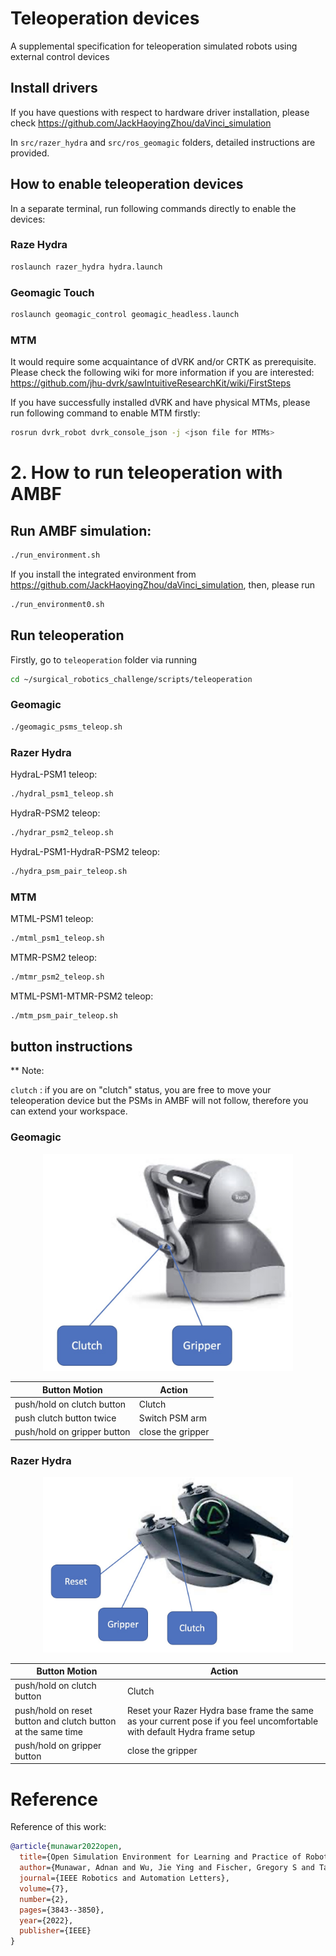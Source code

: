 # Teleoperation devices
A supplemental specification for teleoperation simulated robots using external control devices

## Install drivers

If you have questions with respect to hardware driver installation, please check <https://github.com/JackHaoyingZhou/daVinci_simulation>

In `src/razer_hydra` and `src/ros_geomagic` folders, detailed instructions are provided.

## How to enable teleoperation devices

In a separate terminal, run following commands directly to enable the devices:

### Raze Hydra

```bash
roslaunch razer_hydra hydra.launch
```

### Geomagic Touch

```bash
roslaunch geomagic_control geomagic_headless.launch
```

### MTM

It would require some acquaintance of dVRK and/or CRTK as prerequisite. Please check the following wiki for more information if you are interested:
<https://github.com/jhu-dvrk/sawIntuitiveResearchKit/wiki/FirstSteps>

If you have successfully installed dVRK and have physical MTMs, please run following command to enable MTM firstly:

```bash
rosrun dvrk_robot dvrk_console_json -j <json file for MTMs>
```

# 2. How to run teleoperation with AMBF

## Run AMBF simulation:

```bash
./run_environment.sh
```

If you install the integrated environment from <https://github.com/JackHaoyingZhou/daVinci_simulation>, then, please run

```bash
./run_environment0.sh
```

## Run teleoperation

Firstly, go to `teleoperation` folder via running

```bash
cd ~/surgical_robotics_challenge/scripts/teleoperation
```

### Geomagic

```bash
./geomagic_psms_teleop.sh
```

### Razer Hydra

HydraL-PSM1 teleop:

```bash
./hydral_psm1_teleop.sh
```

HydraR-PSM2 teleop:

```bash
./hydrar_psm2_teleop.sh
```

HydraL-PSM1-HydraR-PSM2 teleop:
```bash
./hydra_psm_pair_teleop.sh
```

### MTM

MTML-PSM1 teleop:

```bash
./mtml_psm1_teleop.sh
```

MTMR-PSM2 teleop:

```bash
./mtmr_psm2_teleop.sh
```

MTML-PSM1-MTMR-PSM2 teleop:
```bash
./mtm_psm_pair_teleop.sh
```

## button instructions

** Note: 

`clutch` : if you are on "clutch" status, you are free to move your teleoperation device but the PSMs in AMBF will not follow, therefore you can extend your workspace.

### Geomagic

<p align="center">
<img src="../media/geomagic_buttons.jpg" width="400"/>
</p>

| Button Motion               | Action            |
| --------------------------- | ----------------- |
| push/hold on clutch button  | Clutch            |
| push clutch button twice    | Switch PSM arm    |
| push/hold on gripper button | close the gripper |

### Razer Hydra

<p align="center">
<img src="../media/razer_hydra_buttons.jpg" width="400" />
</p>

| Button Motion                                                | Action                                                                                                                   |
| ------------------------------------------------------------ | ------------------------------------------------------------------------------------------------------------------------ |
| push/hold on clutch button                                   | Clutch                                                                                                                   |
| push/hold on reset button and clutch button at the same time | Reset your Razer Hydra base frame the same as your current pose if you feel uncomfortable with default Hydra frame setup |
| push/hold on gripper button                                  | close the gripper                                                                                                        |
 

# Reference

Reference of this work:

```bibtex
@article{munawar2022open,
  title={Open Simulation Environment for Learning and Practice of Robot-Assisted Surgical Suturing},
  author={Munawar, Adnan and Wu, Jie Ying and Fischer, Gregory S and Taylor, Russell H and Kazanzides, Peter},
  journal={IEEE Robotics and Automation Letters},
  volume={7},
  number={2},
  pages={3843--3850},
  year={2022},
  publisher={IEEE}
}
```
